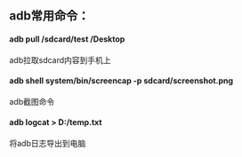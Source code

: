 ## adb常用命令：

#### adb pull /sdcard/test /Desktop  
adb拉取sdcard内容到手机上
  
#### adb shell system/bin/screencap -p sdcard/screenshot.png
adb截图命令
  
#### adb logcat > D:/temp.txt
将adb日志导出到电脑


